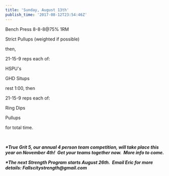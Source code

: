 ```yaml
---
title: 'Sunday, August 13th'
publish_time: '2017-08-12T23:54:46Z'
---
```


Bench Press 8-8-8\@75% 1RM

Strict Pullups (weighted if possible)

then,

21-15-9 reps each of:

HSPU's

GHD Situps

rest 1:00, then

21-15-9 reps each of:

Ring Dips

Pullups

for total time.

 

***\*True Grit 5, our annual 4 person team competition, will take place
this year on November 4th!  Get your teams together now.  More info to
come.***

***\*The next Strength Program starts August 26th.  Email Eric for more
details: Fallscitystrength\@gmail.com***
